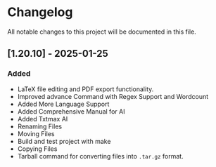 # Changelog

All notable changes to this project will be documented in this file.

## [1.20.10] - 2025-01-25

### Added
- LaTeX file editing and PDF export functionality.
- Improved advance Command with Regex Support and Wordcount
- Added More Language Support
- Added Comprehensive Manual for AI
- Added Txtmax AI
- Renaming Files
- Moving Files
- Build and test project with make
- Copying Files
- Tarball command for converting files into `.tar.gz` format.
